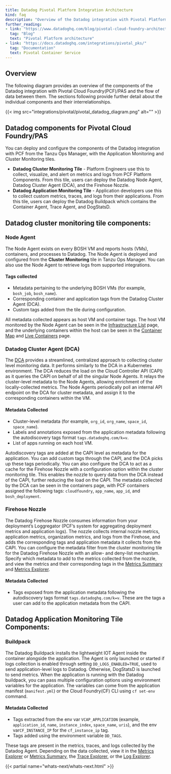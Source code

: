 ```yaml
---
title: Datadog Pivotal Platform Integration Architecture
kind: faq
description: "Overview of the Datadog integration with Pivotal Platform"
further_reading:
- link: "https://www.datadoghq.com/blog/pivotal-cloud-foundry-architecture/"
  tag: "Blog"
  text: "Pivotal Platform architecture"
- link: "https://docs.datadoghq.com/integrations/pivotal_pks/"
  tag: "Documentation"
  text: Pivotal Container Service
---
```


## Overview

The following diagram provides an overview of the components of the Datadog integration with Pivotal Cloud Foundry(PCF)/PAS and the flow of data between them. The sections following provide further detail about the individual components and their interrelationships.

{{< img src="integrations/pivotal/pivotal_datadog_diagram.png" alt=""  >}}

## Datadog components for Pivotal Cloud Foundry/PAS

You can deploy and configure the components of the Datadog integration with PCF from the Tanzu Ops Manager, with the Application Monitoring and Cluster Monitoring tiles.
- **Datadog Cluster Monitoring Tile** - Platform Engineers use this to collect, visualize, and alert on metrics and logs from PCF Platform Components. From this tile, users can deploy the Datadog Node Agent, Datadog Cluster Agent (DCA), and the Firehose Nozzle.
- **Datadog Application Monitoring Tile** - Application developers use this to collect custom metrics, traces, and logs from their applications. From this tile, users can deploy the Datadog Buildpack which contains the Container Agent, Trace Agent, and DogStatsD.

## Datadog cluster monitoring tile components:

### Node Agent

The Node Agent exists on every BOSH VM and reports hosts (VMs), containers, and processes to Datadog. The Node Agent is deployed and configured from the **Cluster Monitoring** tile in Tanzu Ops Manager. You can also use the Node Agent to retrieve logs from supported integrations.

#### Tags collected

   - Metadata pertaining to the underlying BOSH VMs (for example, `bosh_job`, `bosh_name`).
   - Corresponding container and application tags from the Datadog Cluster Agent (DCA).
   - Custom tags added from the tile during configuration.

All metadata collected appears as host VM and container tags. The host VM monitored by the Node Agent can be seen in the [Infrastructure List][1] page, and the underlying containers within the host can be seen in the [Container Map][2] and [Live Containers][3] page.

### Datadog Cluster Agent (DCA)

The [DCA][4] provides a streamlined, centralized approach to collecting cluster level monitoring data. It performs similarly to the DCA in a Kubernetes environment. The DCA reduces the load on the Cloud Controller API (CAPI) as it queries the CAPI on behalf of all the singular Node Agents. It relays the cluster-level metadata to the Node Agents, allowing enrichment of the locally-collected metrics. The Node Agents periodically poll an internal API endpoint on the DCA for cluster metadata, and assign it to the corresponding containers within the VM.

#### Metadata Collected

   - Cluster-level metadata (for example, `org_id`, `org_name`, `space_id`, `space_name`).
   - Labels and annotations exposed from the application metadata following the autodiscovery tags format `tags.datadoghq.com/k=v`.
   - List of apps running on each host VM.

Autodiscovery tags are added at the CAPI level as metadata for the application. You can add custom tags through the CAPI, and the DCA picks up these tags periodically. You can also configure the DCA to act as a cache for the Firehose Nozzle with a configuration option within the cluster monitoring tile. This enables the nozzle to query data from the DCA instead of the CAPI, further reducing the load on the CAPI. The metadata collected by the DCA can be seen in the containers page, with PCF containers assigned the following tags: `cloudfoundry`, `app_name`, `app_id`, and `bosh_deployment`.

### Firehose Nozzle

The Datadog Firehose Nozzle consumes information from your deployment’s Loggregator (PCF’s system for aggregating deployment metrics and application logs). The nozzle collects internal nozzle metrics, application metrics, organization metrics, and logs from the Firehose, and adds the corresponding tags and application metadata it collects from the CAPI. You can configure the metadata filter from the cluster monitoring tile for the Datadog Firehose Nozzle with an allow- and deny-list mechanism. Specify which metadata to add to the metrics collected from the nozzle, and view the metrics and their corresponding tags in the [Metrics Summary][5] and [Metrics Explorer][6].

#### Metadata Collected

   - Tags exposed from the application metadata following the autodiscovery tags format `tags.datadoghq.com/k=v`. These are the tags a user can add to the application metadata from the CAPI.

## Datadog Application Monitoring Tile Components:

### Buildpack

The Datadog Buildpack installs the lightweight IOT Agent inside the container alongside the application. The Agent is only launched or started if logs collection is enabled through setting `DD_LOGS_ENABLED=TRUE`, used to send application-level logs to Datadog. Otherwise, DogStatsD is launched to send metrics. When the application is running with the Datadog buildpack, you can pass multiple configuration options using environment variables for the application. The variables can come from the application manifest (`manifest.yml`) or the Cloud Foundry(CF) CLI using `cf set-env` command.

#### Metadata Collected

   - Tags extracted from the env var `VCAP_APPLICATION` (example, `application_id`, `name`, `instance_index`, `space_name`, `uris`), and the env var`CF_INSTANCE_IP` for the `cf_instance_ip` tag.
   - Tags added using the environment variable `DD_TAGS`.

These tags are present in the metrics, traces, and logs collected by the Datadog Agent. Depending on the data collected, view it in the [Metrics Explorer][5] or [Metrics Summary][6], the [Trace Explorer][8], or the [Log Explorer][9].

{{< partial name="whats-next/whats-next.html" >}}

[1]: /infrastructure/list/
[2]: /infrastructure/containermap/
[3]: /infrastructure/livecontainers/
[4]: /containers/cluster_agent/
[5]: /metrics/summary/
[6]: /metrics/explorer/
[7]: /containers/docker/
[8]: /tracing/trace_explorer/
[9]: /logs/explorer/

